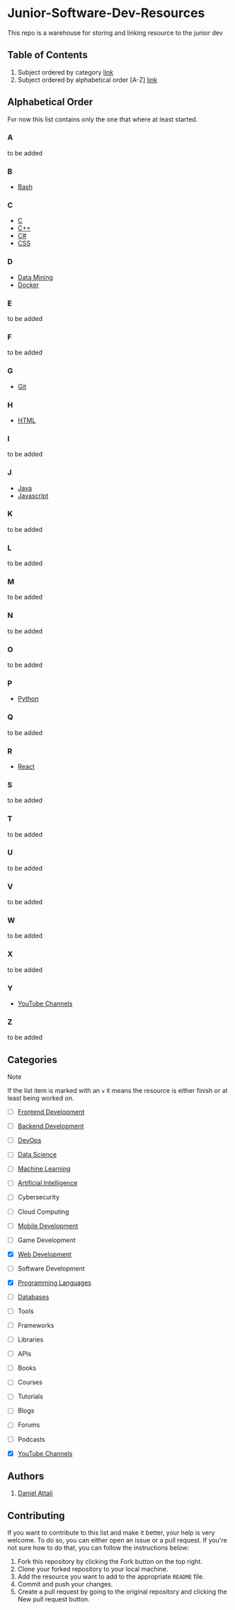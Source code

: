 # Junior-Software-Dev-Resources
This repo is a warehouse for storing and linking resource to the junior dev

## Table of Contents

1. Subject ordered by category [link](#Categories)
2. Subject ordered by alphabetical order \[A-Z\] [link](#alphabetical-order)

## Alphabetical Order

For now this list contains only the one that where at least started.

### A

to be added

### B

- [Bash](/Programming-Languages/Bash/README.md)


### C

- [C](/Programming-Languages/C/README.md)
- [C++](/Programming-Languages/C++/README.md)
- [C#](/Programming-Languages/CS/README.md)
- [CSS](/Programming-Languages/CSS/README.md)

### D

- [Data Mining](/Data-Science/Data-Mining/README.md)
- [Docker](/Tools/Docker/README.md)

### E

to be added

### F

to be added

### G

- [Git](/Tools/VCS/Git/README.md)

### H

- [HTML](/Programming-Languages/HTML/README.md)

### I

to be added

### J

- [Java](/Programming-Languages/Java/README.md)
- [Javascript](/Programming-Languages/Javascript/README.md)

### K

to be added

### L

to be added

### M

to be added

### N

to be added

### O

to be added

### P

- [Python](/Programming-Languages/Python/README.md)

### Q

to be added

### R

- [React](/Frameworks/React/README.md)

### S

to be added

### T

to be added

### U

to be added

### V

to be added

### W

to be added

### X

to be added

### Y

- [YouTube Channels](/YouTube-Channels/README.md)

### Z

to be added



## Categories

> [!Note] 
>  If the list item is marked with an `v` it means the resource is either finish or at least being worked on.


- [ ] [Frontend Development](/Frontend/README.md)
- [ ] [Backend Development](/Backend/README.md)
- [ ] [DevOps](/DevOps/README.md)
- [ ] [Data Science](/Data-Science/README.md)
- [ ] [Machine Learning](/Machine-Learning/README.md)
- [ ] [Artificial Intelligence](/Artificial-Intelligence/README.md)
- [ ] Cybersecurity
- [ ] Cloud Computing
- [ ] [Mobile Development](/Mobile-Development/README.md)
- [ ] Game Development
- [x] [Web Development](/Web-Development/README.md)
- [ ] Software Development
- [x] [Programming Languages](/Programming-Languages/README.md)
- [ ] [Databases](/Databases/README.md)
- [ ] Tools
- [ ] Frameworks
- [ ] Libraries
- [ ] APIs
- [ ] Books
- [ ] Courses
- [ ] Tutorials
- [ ] Blogs
- [ ] Forums
- [ ] Podcasts
- [x] [YouTube Channels](/YouTube-Channels/README.md)


## Authors

1. [Daniel Attali](https://github.com/dattali18)

## Contributing

If you want to contribute to this list and make it better, your help is very welcome. To do so, you can either open an issue or a pull request. If you're not sure how to do that, you can follow the instructions below:

1. Fork this repository by clicking the Fork button on the top right.
2. Clone your forked repository to your local machine.
3. Add the resource you want to add to the appropriate `README` file.
4. Commit and push your changes.
5. Create a pull request by going to the original repository and clicking the New pull request button.

